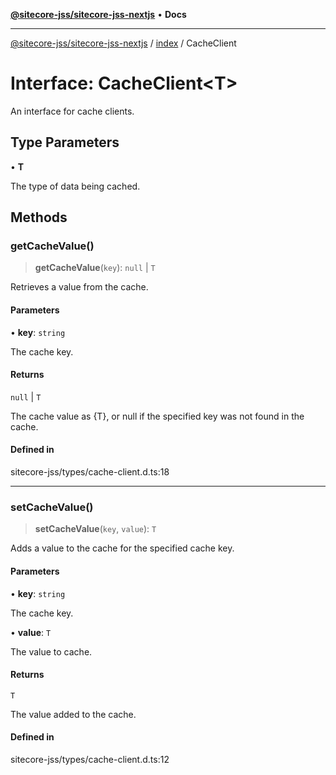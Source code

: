 [**@sitecore-jss/sitecore-jss-nextjs**](../../README.md) • **Docs**

***

[@sitecore-jss/sitecore-jss-nextjs](../../README.md) / [index](../README.md) / CacheClient

# Interface: CacheClient\<T\>

An interface for cache clients.

## Type Parameters

• **T**

The type of data being cached.

## Methods

### getCacheValue()

> **getCacheValue**(`key`): `null` \| `T`

Retrieves a value from the cache.

#### Parameters

• **key**: `string`

The cache key.

#### Returns

`null` \| `T`

The cache value as {T}, or null if the specified key was not found in the cache.

#### Defined in

sitecore-jss/types/cache-client.d.ts:18

***

### setCacheValue()

> **setCacheValue**(`key`, `value`): `T`

Adds a value to the cache for the specified cache key.

#### Parameters

• **key**: `string`

The cache key.

• **value**: `T`

The value to cache.

#### Returns

`T`

The value added to the cache.

#### Defined in

sitecore-jss/types/cache-client.d.ts:12
